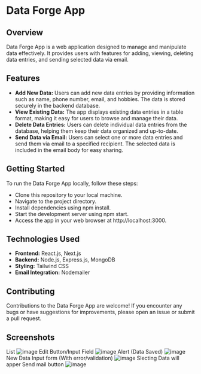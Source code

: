 # Data Forge App

## Overview

Data Forge App is a web application designed to manage and manipulate data effectively. It provides users with features for adding, viewing, deleting data entries, and sending selected data via email.

## Features

- **Add New Data:** Users can add new data entries by providing information such as name, phone number, email, and hobbies. The data is stored securely in the backend database.
- **View Existing Data:** The app displays existing data entries in a table format, making it easy for users to browse and manage their data.
- **Delete Data Entries:** Users can delete individual data entries from the database, helping them keep their data organized and up-to-date.
- **Send Data via Email:** Users can select one or more data entries and send them via email to a specified recipient. The selected data is included in the email body for easy sharing.

## Getting Started

To run the Data Forge App locally, follow these steps:

- Clone this repository to your local machine.
- Navigate to the project directory.
- Install dependencies using npm install.
- Start the development server using npm start.
- Access the app in your web browser at http://localhost:3000.

## Technologies Used

- **Frontend:** React.js, Next.js
- **Backend:** Node.js, Express.js, MongoDB
- **Styling:** Tailwind CSS
- **Email Integration:** Nodemailer

## Contributing

Contributions to the Data Forge App are welcome! If you encounter any bugs or have suggestions for improvements, please open an issue or submit a pull request.

## Screenshots

List
![image](https://github.com/abhinabadutta2019/nextjs-frontend-24-mar/assets/118996650/18edf4b0-ccb0-4a04-873a-90f3c72f0ff5)
Edit Button/Input Field
![image](https://github.com/abhinabadutta2019/nextjs-frontend-24-mar/assets/118996650/db675b05-916e-417d-8c3c-ed909791fdcc)
Alert (Data Saved)
![image](https://github.com/abhinabadutta2019/nextjs-frontend-24-mar/assets/118996650/f25cce5e-6b15-431f-8a7c-5ebc741b3af0)
New Data Input form (With error/validation)
![image](https://github.com/abhinabadutta2019/nextjs-frontend-24-mar/assets/118996650/3c9d88c8-5273-49d1-a3d0-82b05348326e)
Slecting Data will apper Send mail button
![image](https://github.com/abhinabadutta2019/nextjs-frontend-24-mar/assets/118996650/c493c28d-8cbf-4605-95e4-f08d3ba993d4)




